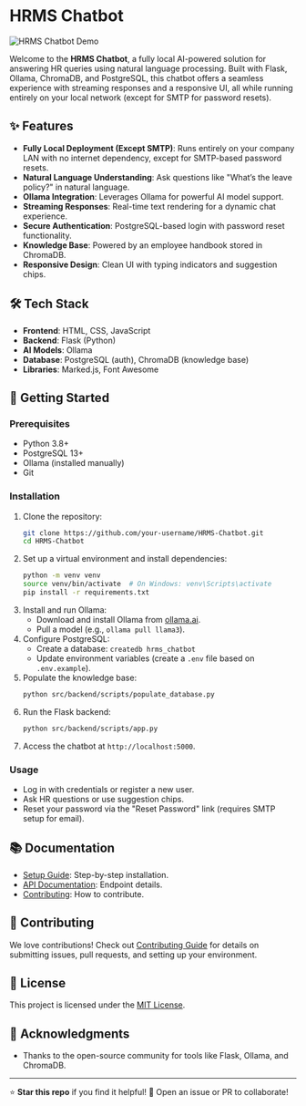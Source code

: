 # HRMS Chatbot

![HRMS Chatbot Demo](docs/demo.gif)

Welcome to the **HRMS Chatbot**, a fully local AI-powered solution for answering HR queries using natural language processing. Built with Flask, Ollama, ChromaDB, and PostgreSQL, this chatbot offers a seamless experience with streaming responses and a responsive UI, all while running entirely on your local network (except for SMTP for password resets).

## ✨ Features
- **Fully Local Deployment (Except SMTP)**: Runs entirely on your company LAN with no internet dependency, except for SMTP-based password resets.
- **Natural Language Understanding**: Ask questions like "What’s the leave policy?" in natural language.
- **Ollama Integration**: Leverages Ollama for powerful AI model support.
- **Streaming Responses**: Real-time text rendering for a dynamic chat experience.
- **Secure Authentication**: PostgreSQL-based login with password reset functionality.
- **Knowledge Base**: Powered by an employee handbook stored in ChromaDB.
- **Responsive Design**: Clean UI with typing indicators and suggestion chips.

## 🛠 Tech Stack
- **Frontend**: HTML, CSS, JavaScript
- **Backend**: Flask (Python)
- **AI Models**: Ollama
- **Database**: PostgreSQL (auth), ChromaDB (knowledge base)
- **Libraries**: Marked.js, Font Awesome

## 🚀 Getting Started

### Prerequisites
- Python 3.8+
- PostgreSQL 13+
- Ollama (installed manually)
- Git

### Installation
1. Clone the repository:
   ```bash
   git clone https://github.com/your-username/HRMS-Chatbot.git
   cd HRMS-Chatbot
   ```
2. Set up a virtual environment and install dependencies:
   ```bash
   python -m venv venv
   source venv/bin/activate  # On Windows: venv\Scripts\activate
   pip install -r requirements.txt
   ```
3. Install and run Ollama:
   - Download and install Ollama from [ollama.ai](https://ollama.ai).
   - Pull a model (e.g., `ollama pull llama3`).
4. Configure PostgreSQL:
   - Create a database: `createdb hrms_chatbot`
   - Update environment variables (create a `.env` file based on `.env.example`).
5. Populate the knowledge base:
   ```bash
   python src/backend/scripts/populate_database.py
   ```
6. Run the Flask backend:
   ```bash
   python src/backend/scripts/app.py
   ```
7. Access the chatbot at `http://localhost:5000`.

### Usage
- Log in with credentials or register a new user.
- Ask HR questions or use suggestion chips.
- Reset your password via the "Reset Password" link (requires SMTP setup for email).

## 📚 Documentation
- [Setup Guide](docs/setup.md): Step-by-step installation.
- [API Documentation](docs/api.md): Endpoint details.
- [Contributing](docs/contributing.md): How to contribute.

## 🤝 Contributing
We love contributions! Check out [Contributing Guide](docs/contributing.md) for details on submitting issues, pull requests, and setting up your environment.

## 📜 License
This project is licensed under the [MIT License](LICENSE).

## 🌟 Acknowledgments
- Thanks to the open-source community for tools like Flask, Ollama, and ChromaDB.

---

⭐ **Star this repo** if you find it helpful! 🚀 Open an issue or PR to collaborate!
